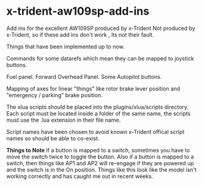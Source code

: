 # x-trident-aw109sp-add-ins
Add ins for the excellent AW109SP produced by x-Trident
Not produced by x-Trident, so if these add ins don't work , its not their fault. 

Things that have been implemented up to now. 

Commands for some datarefs which mean they can be mapped to joystick buttons.

Fuel panel. 
Forward Overhead Panel.
Some Autopilot buttons. 

Mapping of axes for linear "things" like rotor brake lever position and "emergency / parking" brake position. 

The xlua scripts should be placed into the plugins/xlua/scripts directory. 
Each script must be located inside a folder of the same name, the scripts must use the .lua extension in their file name.

Script names have been chosen to avoid known x-Trident offical script names so should be able to co-exist. 

**Things to Note**
If a button is mapped to a switch, sometimes you have to move the switch twice to toggle the button. 
Also if a button is mapped to a switch, then things like AP1 and AP2 will re-engage if they are powered up and the switch is in the On position. 
Things like this look like the model isn't working correctly and has caught me out in recent weeks. 
